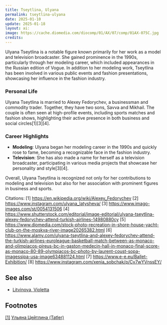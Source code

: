```yaml
---
title: Tseytlina, Ulyana
permalink: tseytlina-ulyana
date: 2025-01-10
update: 2025-01-18
layout: ai:
image: https://cache.diomedia.com/diocomp/01/AX/07/comp/01AX-075C.jpg
credits:
---
```


Ulyana Tseytlina is a notable figure known primarily for her work as a model and television broadcaster. She gained prominence in the 1990s, particularly through her modeling career, which included appearances in the Russian edition of Vogue. In addition to her modeling work, Tseytlina has been involved in various public events and fashion presentations, showcasing her influence in the fashion industry.

### Personal Life
Ulyana Tseytlina is married to Alexey Fedorychev, a businessman and commodity trader. Together, they have two sons, Savva and Mikhail. The couple is often seen at high-profile events, including sports matches and fashion shows, highlighting their active presence in both business and social circles[1][3][4].

### Career Highlights
- **Modeling**: Ulyana began her modeling career in the 1990s and quickly rose to fame, becoming a recognizable face in the fashion industry.
- **Television**: She has also made a name for herself as a television broadcaster, participating in various media projects that showcase her personality and style[3][4].

Overall, Ulyana Tseytlina is recognized not only for her contributions to modeling and television but also for her association with prominent figures in business and sports.

Citations:
[1] https://en.wikipedia.org/wiki/Alexey_Fedorychev
[2] https://www.instagram.com/ulyana_latysheva/
[3] https://www.imago-images.com/st/0054131506
[4] https://www.shutterstock.com/editorial/image-editorial/ulyana-tseytlina-alexey-fedorychev-attend-turkish-airlines-14980880cy
[5] https://www.diomedia.com/stock-photo-recreation-in-shore-house-yacht-club-on-the-moskva-river-image20265382.html
[6] https://www.alamy.com/ulyana-tseytlina-and-alexey-fedorychev-attend-the-turkish-airlines-euroleague-basketball-match-between-as-monaco-and-olimpiacos-pireus-bc-in-gaston-medecin-hall-in-monaco-final-score-as-monaco-80-89-olympiacos-bc-photo-by-laurent-coust-sopa-imagessipa-usa-image634881124.html
[7] https://www.e-e.eu/Ballet-Exhibition/
[8] https://www.instagram.com/xenia_sobchak/p/Cv7wYVnssEY/


## See also

+ [Litvinova, Violetta](litvinova-violetta)

## Footnotes

[[1]](#a1) <span id="f1"></span> [Ульяна Цейтлина (Tatler)](https://www.tatler.ru/nashi_lyudi/whoiswho/32339_ulyana_tseytlina.php)
